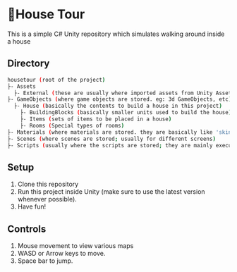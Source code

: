 # 🏡House Tour
This is a simple C# Unity repository which simulates walking around inside a house

## Directory
``` bash
housetour (root of the project)
├- Assets
  ├- External (these are usually where imported assets from Unity Asset Store be at)
├- GameObjects (where game objects are stored. eg: 3d GameObjects, etc)
  ├- House (basically the contents to build a house in this project)
    ├- BuildingBlocks (basically smaller units used to build the house)
    ├- Items (sets of items to be placed in a house)
    ├- Rooms (Special types of rooms)
├- Materials (where materials are stored. they are basically like 'skins')
├- Scenes (where scenes are stored; usually for different screens)
├- Scripts (usually where the scripts are stored; they are mainly executed based on event triggers. eg: Character dies and despawns after its HP is 0, player moves within the map)

```

## Setup
1. Clone this repository
2. Run this project inside Unity (make sure to use the latest version whenever possible).
3. Have fun!

## Controls
1. Mouse movement to view various maps
2. WASD or Arrow keys to move.
3. Space bar to jump.
